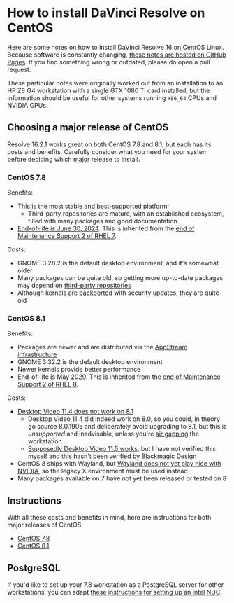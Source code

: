 # How to install DaVinci Resolve on CentOS

Here are some notes on how to install  DaVinci Resolve 16 on CentOS Linux. Because software is constantly changing, [these notes are hosted on GitHub Pages](https://github.com/sethgoldin/install-davinci-resolve-centos). If you find something wrong or outdated, please do open a pull request.

These particular notes were originally worked out from an installation to an HP Z8 G4 workstation with a single GTX 1080 Ti card installed, but the information should be useful for other systems running `x86_64` CPUs and NVIDIA GPUs.

## Choosing a major release of CentOS

Resolve 16.2.1 works great on both CentOS 7.8 and 8.1, but each has its costs and benefits. Carefully consider what you need for your system before deciding which [major](https://access.redhat.com/solutions/401413) release to install.

### CentOS 7.8
Benefits:
- This is the most stable and best-supported platform:
	- Third-party repositories are mature, with an established ecosystem, filled with many packages and good documentation
- [End-of-life is June 30, 2024](https://wiki.centos.org/FAQ/General#What_is_the_support_.27.27end_of_life.27.27_for_each_CentOS_release.3F). This is inherited from the [end of Maintenance Support 2 of RHEL 7](https://access.redhat.com/support/policy/updates/errata).

Costs:
- GNOME 3.28.2 is the default desktop environment, and it's somewhat older
- Many packages can be quite old, so getting more up-to-date packages may depend on [third-party repositories](https://wiki.centos.org/AdditionalResources/Repositories)
- Although kernels are [backported](https://access.redhat.com/security/updates/backporting) with security updates, they are quite old

### CentOS 8.1
Benefits:
- Packages are newer and are distributed via the [AppStream infrastructure](https://www.freedesktop.org/wiki/Distributions/AppStream/)
- GNOME 3.32.2 is the default desktop environment
- Newer kernels provide better performance
- End-of-life is May 2029. This is inherited from the [end of Maintenance Support 2 of RHEL 8](https://access.redhat.com/support/policy/updates/errata). 

Costs:
- [Desktop Video 11.4 does not work on 8.1](https://github.com/sethgoldin/install-davinci-resolve-centos/issues/25)
	- Desktop Video 11.4 did indeed work on 8.0, so you could, in theory go source 8.0.1905 and deliberately avoid upgrading to 8.1, but this is _unsupported_ and inadvisable, unless you're [air gapping](https://en.wikipedia.org/wiki/Air_gap_(networking)) the workstation
	- [Supposedly Desktop Video 11.5 works](https://github.com/sethgoldin/install-davinci-resolve-centos/issues/25#issuecomment-587211118), but I have not verified this myself and this hasn't been verified by Blackmagic Design
- CentOS 8 ships with Wayland, but [Wayland does not yet play nice with NVIDIA](https://wiki.gnome.org/Initiatives/Wayland/NVIDIA), so the legacy X environment must be used instead
- Many packages available on 7 have not yet been released or tested on 8

## Instructions
With all these costs and benefits in mind, here are instructions for both major releases of CentOS:
- [CentOS 7.8](centos-7.8.md)
- [CentOS 8.1](centos-8.1.md)

## PostgreSQL
If you'd like to set up your 7.8 workstation as a PostgreSQL server for other workstations, you can adapt [these instructions for setting up an Intel NUC](https://medium.com/@sethgoldin/how-to-set-up-an-intel-nuc-as-a-postgresql-server-for-davinci-resolve-studio-workstations-b36dff0a1872).

